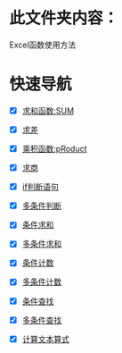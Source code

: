 # 此文件夹内容：

Excel函数使用方法

# 快速导航

- [x] [求和函数:SUM](https://github.com/xiaowen-king/office-function/blob/main/Excel/%E6%B1%82%E5%92%8C%E5%87%BD%E6%95%B0:SUM.md)

- [x] [求差](https://github.com/xiaowen-king/office-function/blob/main/Excel/%E6%B1%82%E5%B7%AE.md)

- [x] [乘积函数:pRoduct](https://github.com/xiaowen-king/office-function/blob/main/Excel/%E4%B9%98%E7%A7%AF%E5%87%BD%E6%95%B0:pRoduct.md)

- [x] [求商](https://github.com/xiaowen-king/office-function/blob/main/Excel/%E6%B1%82%E5%95%86.md)

- [x] [if判断语句](https://github.com/xiaowen-king/office-function/blob/main/Excel/if%E5%88%A4%E6%96%AD%E8%AF%AD%E5%8F%A5.md)

- [x] [多条件判断](https://github.com/xiaowen-king/office-function/blob/main/Excel/%E5%A4%9A%E6%9D%A1%E4%BB%B6%E5%88%A4%E6%96%AD.md)

- [x] [条件求和](https://github.com/xiaowen-king/office-function/blob/main/Excel/%E6%9D%A1%E4%BB%B6%E6%B1%82%E5%92%8C.md)

- [x] [多条件求和](https://github.com/xiaowen-king/office-function/blob/main/Excel/%E5%A4%9A%E6%9D%A1%E4%BB%B6%E6%B1%82%E5%92%8C.md)

- [x] [条件计数](https://github.com/xiaowen-king/office-function/blob/main/Excel/%E6%9D%A1%E4%BB%B6%E8%AE%A1%E6%95%B0.md)

- [x] [多条件计数](https://github.com/xiaowen-king/office-function/blob/main/Excel/%E5%A4%9A%E6%9D%A1%E4%BB%B6%E8%AE%A1%E6%95%B0.md)

- [x] [条件查找](https://github.com/xiaowen-king/office-function/blob/main/Excel/%E6%9D%A1%E4%BB%B6%E6%9F%A5%E6%89%BE.md)

- [x] [多条件查找](https://github.com/xiaowen-king/office-function/blob/main/Excel/%E5%A4%9A%E6%9D%A1%E4%BB%B6%E6%9F%A5%E6%89%BE.md)

- [x] [计算文本算式](https://github.com/xiaowen-king/office-function/blob/main/Excel/%E8%AE%A1%E7%AE%97%E6%96%87%E6%9C%AC%E7%AE%97%E5%BC%8F.md)
